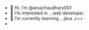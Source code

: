 - 👋 Hi, I’m @anujchaudhary001
- 👀 I’m interested in ...web developer
- 🌱 I’m currently learning ...java ,c++
- 
